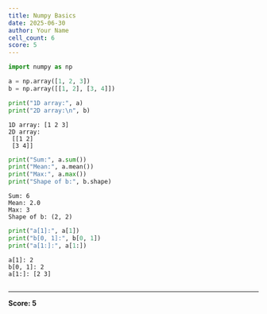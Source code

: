 ```yaml
---
title: Numpy Basics
date: 2025-06-30
author: Your Name
cell_count: 6
score: 5
---
```


```python
import numpy as np
```


```python
a = np.array([1, 2, 3])
b = np.array([[1, 2], [3, 4]])

```


```python
print("1D array:", a)
print("2D array:\n", b)
```

    1D array: [1 2 3]
    2D array:
     [[1 2]
     [3 4]]
    


```python
print("Sum:", a.sum())
print("Mean:", a.mean())
print("Max:", a.max())
print("Shape of b:", b.shape)
```

    Sum: 6
    Mean: 2.0
    Max: 3
    Shape of b: (2, 2)
    


```python
print("a[1]:", a[1])
print("b[0, 1]:", b[0, 1])
print("a[1:]:", a[1:])
```

    a[1]: 2
    b[0, 1]: 2
    a[1:]: [2 3]
    


```python

```


---
**Score: 5**